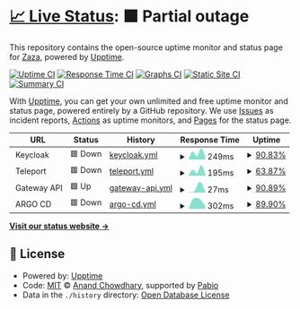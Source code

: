 # [📈 Live Status](https://zazathomas.github.io/upptime-monitor): <!--live status--> **🟧 Partial outage**

This repository contains the open-source uptime monitor and status page for [Zaza](https://zazathomas.github.io/upptime-monitor), powered by [Upptime](https://github.com/upptime/upptime).

[![Uptime CI](https://github.com/zazathomas/upptime-monitor/workflows/Uptime%20CI/badge.svg)](https://github.com/zazathomas/upptime-monitor/actions?query=workflow%3A%22Uptime+CI%22)
[![Response Time CI](https://github.com/zazathomas/upptime-monitor/workflows/Response%20Time%20CI/badge.svg)](https://github.com/zazathomas/upptime-monitor/actions?query=workflow%3A%22Response+Time+CI%22)
[![Graphs CI](https://github.com/zazathomas/upptime-monitor/workflows/Graphs%20CI/badge.svg)](https://github.com/zazathomas/upptime-monitor/actions?query=workflow%3A%22Graphs+CI%22)
[![Static Site CI](https://github.com/zazathomas/upptime-monitor/workflows/Static%20Site%20CI/badge.svg)](https://github.com/zazathomas/upptime-monitor/actions?query=workflow%3A%22Static+Site+CI%22)
[![Summary CI](https://github.com/zazathomas/upptime-monitor/workflows/Summary%20CI/badge.svg)](https://github.com/zazathomas/upptime-monitor/actions?query=workflow%3A%22Summary+CI%22)

With [Upptime](https://upptime.js.org), you can get your own unlimited and free uptime monitor and status page, powered entirely by a GitHub repository. We use [Issues](https://github.com/zazathomas/upptime-monitor/issues) as incident reports, [Actions](https://github.com/zazathomas/upptime-monitor/actions) as uptime monitors, and [Pages](https://zazathomas.github.io/upptime-monitor) for the status page.

<!--start: status pages-->
<!-- This summary is generated by Upptime (https://github.com/upptime/upptime) -->
<!-- Do not edit this manually, your changes will be overwritten -->
<!-- prettier-ignore -->
| URL | Status | History | Response Time | Uptime |
| --- | ------ | ------- | ------------- | ------ |
| <img alt="" src="https://icons.duckduckgo.com/ip3/null.ico" height="13"> Keycloak | 🟥 Down | [keycloak.yml](https://github.com/zazathomas/upptime-monitor/commits/HEAD/history/keycloak.yml) | <details><summary><img alt="Response time graph" src="./graphs/keycloak/response-time-week.png" height="20"> 249ms</summary><br><a href="https://zazathomas.github.io/upptime-monitor/history/keycloak"><img alt="Response time 249" src="https://img.shields.io/endpoint?url=https%3A%2F%2Fraw.githubusercontent.com%2Fzazathomas%2Fupptime-monitor%2FHEAD%2Fapi%2Fkeycloak%2Fresponse-time.json"></a><br><a href="https://zazathomas.github.io/upptime-monitor/history/keycloak"><img alt="24-hour response time 114" src="https://img.shields.io/endpoint?url=https%3A%2F%2Fraw.githubusercontent.com%2Fzazathomas%2Fupptime-monitor%2FHEAD%2Fapi%2Fkeycloak%2Fresponse-time-day.json"></a><br><a href="https://zazathomas.github.io/upptime-monitor/history/keycloak"><img alt="7-day response time 249" src="https://img.shields.io/endpoint?url=https%3A%2F%2Fraw.githubusercontent.com%2Fzazathomas%2Fupptime-monitor%2FHEAD%2Fapi%2Fkeycloak%2Fresponse-time-week.json"></a><br><a href="https://zazathomas.github.io/upptime-monitor/history/keycloak"><img alt="30-day response time 249" src="https://img.shields.io/endpoint?url=https%3A%2F%2Fraw.githubusercontent.com%2Fzazathomas%2Fupptime-monitor%2FHEAD%2Fapi%2Fkeycloak%2Fresponse-time-month.json"></a><br><a href="https://zazathomas.github.io/upptime-monitor/history/keycloak"><img alt="1-year response time 249" src="https://img.shields.io/endpoint?url=https%3A%2F%2Fraw.githubusercontent.com%2Fzazathomas%2Fupptime-monitor%2FHEAD%2Fapi%2Fkeycloak%2Fresponse-time-year.json"></a></details> | <details><summary><a href="https://zazathomas.github.io/upptime-monitor/history/keycloak">90.83%</a></summary><a href="https://zazathomas.github.io/upptime-monitor/history/keycloak"><img alt="All-time uptime 90.83%" src="https://img.shields.io/endpoint?url=https%3A%2F%2Fraw.githubusercontent.com%2Fzazathomas%2Fupptime-monitor%2FHEAD%2Fapi%2Fkeycloak%2Fuptime.json"></a><br><a href="https://zazathomas.github.io/upptime-monitor/history/keycloak"><img alt="24-hour uptime 85.39%" src="https://img.shields.io/endpoint?url=https%3A%2F%2Fraw.githubusercontent.com%2Fzazathomas%2Fupptime-monitor%2FHEAD%2Fapi%2Fkeycloak%2Fuptime-day.json"></a><br><a href="https://zazathomas.github.io/upptime-monitor/history/keycloak"><img alt="7-day uptime 90.83%" src="https://img.shields.io/endpoint?url=https%3A%2F%2Fraw.githubusercontent.com%2Fzazathomas%2Fupptime-monitor%2FHEAD%2Fapi%2Fkeycloak%2Fuptime-week.json"></a><br><a href="https://zazathomas.github.io/upptime-monitor/history/keycloak"><img alt="30-day uptime 90.83%" src="https://img.shields.io/endpoint?url=https%3A%2F%2Fraw.githubusercontent.com%2Fzazathomas%2Fupptime-monitor%2FHEAD%2Fapi%2Fkeycloak%2Fuptime-month.json"></a><br><a href="https://zazathomas.github.io/upptime-monitor/history/keycloak"><img alt="1-year uptime 90.83%" src="https://img.shields.io/endpoint?url=https%3A%2F%2Fraw.githubusercontent.com%2Fzazathomas%2Fupptime-monitor%2FHEAD%2Fapi%2Fkeycloak%2Fuptime-year.json"></a></details>
| <img alt="" src="https://icons.duckduckgo.com/ip3/null.ico" height="13"> Teleport | 🟥 Down | [teleport.yml](https://github.com/zazathomas/upptime-monitor/commits/HEAD/history/teleport.yml) | <details><summary><img alt="Response time graph" src="./graphs/teleport/response-time-week.png" height="20"> 195ms</summary><br><a href="https://zazathomas.github.io/upptime-monitor/history/teleport"><img alt="Response time 195" src="https://img.shields.io/endpoint?url=https%3A%2F%2Fraw.githubusercontent.com%2Fzazathomas%2Fupptime-monitor%2FHEAD%2Fapi%2Fteleport%2Fresponse-time.json"></a><br><a href="https://zazathomas.github.io/upptime-monitor/history/teleport"><img alt="24-hour response time 69" src="https://img.shields.io/endpoint?url=https%3A%2F%2Fraw.githubusercontent.com%2Fzazathomas%2Fupptime-monitor%2FHEAD%2Fapi%2Fteleport%2Fresponse-time-day.json"></a><br><a href="https://zazathomas.github.io/upptime-monitor/history/teleport"><img alt="7-day response time 195" src="https://img.shields.io/endpoint?url=https%3A%2F%2Fraw.githubusercontent.com%2Fzazathomas%2Fupptime-monitor%2FHEAD%2Fapi%2Fteleport%2Fresponse-time-week.json"></a><br><a href="https://zazathomas.github.io/upptime-monitor/history/teleport"><img alt="30-day response time 195" src="https://img.shields.io/endpoint?url=https%3A%2F%2Fraw.githubusercontent.com%2Fzazathomas%2Fupptime-monitor%2FHEAD%2Fapi%2Fteleport%2Fresponse-time-month.json"></a><br><a href="https://zazathomas.github.io/upptime-monitor/history/teleport"><img alt="1-year response time 195" src="https://img.shields.io/endpoint?url=https%3A%2F%2Fraw.githubusercontent.com%2Fzazathomas%2Fupptime-monitor%2FHEAD%2Fapi%2Fteleport%2Fresponse-time-year.json"></a></details> | <details><summary><a href="https://zazathomas.github.io/upptime-monitor/history/teleport">63.87%</a></summary><a href="https://zazathomas.github.io/upptime-monitor/history/teleport"><img alt="All-time uptime 63.87%" src="https://img.shields.io/endpoint?url=https%3A%2F%2Fraw.githubusercontent.com%2Fzazathomas%2Fupptime-monitor%2FHEAD%2Fapi%2Fteleport%2Fuptime.json"></a><br><a href="https://zazathomas.github.io/upptime-monitor/history/teleport"><img alt="24-hour uptime 42.41%" src="https://img.shields.io/endpoint?url=https%3A%2F%2Fraw.githubusercontent.com%2Fzazathomas%2Fupptime-monitor%2FHEAD%2Fapi%2Fteleport%2Fuptime-day.json"></a><br><a href="https://zazathomas.github.io/upptime-monitor/history/teleport"><img alt="7-day uptime 63.87%" src="https://img.shields.io/endpoint?url=https%3A%2F%2Fraw.githubusercontent.com%2Fzazathomas%2Fupptime-monitor%2FHEAD%2Fapi%2Fteleport%2Fuptime-week.json"></a><br><a href="https://zazathomas.github.io/upptime-monitor/history/teleport"><img alt="30-day uptime 63.87%" src="https://img.shields.io/endpoint?url=https%3A%2F%2Fraw.githubusercontent.com%2Fzazathomas%2Fupptime-monitor%2FHEAD%2Fapi%2Fteleport%2Fuptime-month.json"></a><br><a href="https://zazathomas.github.io/upptime-monitor/history/teleport"><img alt="1-year uptime 63.87%" src="https://img.shields.io/endpoint?url=https%3A%2F%2Fraw.githubusercontent.com%2Fzazathomas%2Fupptime-monitor%2FHEAD%2Fapi%2Fteleport%2Fuptime-year.json"></a></details>
| <img alt="" src="https://icons.duckduckgo.com/ip3/null.ico" height="13"> Gateway API | 🟩 Up | [gateway-api.yml](https://github.com/zazathomas/upptime-monitor/commits/HEAD/history/gateway-api.yml) | <details><summary><img alt="Response time graph" src="./graphs/gateway-api/response-time-week.png" height="20"> 27ms</summary><br><a href="https://zazathomas.github.io/upptime-monitor/history/gateway-api"><img alt="Response time 27" src="https://img.shields.io/endpoint?url=https%3A%2F%2Fraw.githubusercontent.com%2Fzazathomas%2Fupptime-monitor%2FHEAD%2Fapi%2Fgateway-api%2Fresponse-time.json"></a><br><a href="https://zazathomas.github.io/upptime-monitor/history/gateway-api"><img alt="24-hour response time 8" src="https://img.shields.io/endpoint?url=https%3A%2F%2Fraw.githubusercontent.com%2Fzazathomas%2Fupptime-monitor%2FHEAD%2Fapi%2Fgateway-api%2Fresponse-time-day.json"></a><br><a href="https://zazathomas.github.io/upptime-monitor/history/gateway-api"><img alt="7-day response time 27" src="https://img.shields.io/endpoint?url=https%3A%2F%2Fraw.githubusercontent.com%2Fzazathomas%2Fupptime-monitor%2FHEAD%2Fapi%2Fgateway-api%2Fresponse-time-week.json"></a><br><a href="https://zazathomas.github.io/upptime-monitor/history/gateway-api"><img alt="30-day response time 27" src="https://img.shields.io/endpoint?url=https%3A%2F%2Fraw.githubusercontent.com%2Fzazathomas%2Fupptime-monitor%2FHEAD%2Fapi%2Fgateway-api%2Fresponse-time-month.json"></a><br><a href="https://zazathomas.github.io/upptime-monitor/history/gateway-api"><img alt="1-year response time 27" src="https://img.shields.io/endpoint?url=https%3A%2F%2Fraw.githubusercontent.com%2Fzazathomas%2Fupptime-monitor%2FHEAD%2Fapi%2Fgateway-api%2Fresponse-time-year.json"></a></details> | <details><summary><a href="https://zazathomas.github.io/upptime-monitor/history/gateway-api">90.89%</a></summary><a href="https://zazathomas.github.io/upptime-monitor/history/gateway-api"><img alt="All-time uptime 90.89%" src="https://img.shields.io/endpoint?url=https%3A%2F%2Fraw.githubusercontent.com%2Fzazathomas%2Fupptime-monitor%2FHEAD%2Fapi%2Fgateway-api%2Fuptime.json"></a><br><a href="https://zazathomas.github.io/upptime-monitor/history/gateway-api"><img alt="24-hour uptime 85.52%" src="https://img.shields.io/endpoint?url=https%3A%2F%2Fraw.githubusercontent.com%2Fzazathomas%2Fupptime-monitor%2FHEAD%2Fapi%2Fgateway-api%2Fuptime-day.json"></a><br><a href="https://zazathomas.github.io/upptime-monitor/history/gateway-api"><img alt="7-day uptime 90.89%" src="https://img.shields.io/endpoint?url=https%3A%2F%2Fraw.githubusercontent.com%2Fzazathomas%2Fupptime-monitor%2FHEAD%2Fapi%2Fgateway-api%2Fuptime-week.json"></a><br><a href="https://zazathomas.github.io/upptime-monitor/history/gateway-api"><img alt="30-day uptime 90.89%" src="https://img.shields.io/endpoint?url=https%3A%2F%2Fraw.githubusercontent.com%2Fzazathomas%2Fupptime-monitor%2FHEAD%2Fapi%2Fgateway-api%2Fuptime-month.json"></a><br><a href="https://zazathomas.github.io/upptime-monitor/history/gateway-api"><img alt="1-year uptime 90.89%" src="https://img.shields.io/endpoint?url=https%3A%2F%2Fraw.githubusercontent.com%2Fzazathomas%2Fupptime-monitor%2FHEAD%2Fapi%2Fgateway-api%2Fuptime-year.json"></a></details>
| <img alt="" src="https://icons.duckduckgo.com/ip3/null.ico" height="13"> ARGO CD | 🟥 Down | [argo-cd.yml](https://github.com/zazathomas/upptime-monitor/commits/HEAD/history/argo-cd.yml) | <details><summary><img alt="Response time graph" src="./graphs/argo-cd/response-time-week.png" height="20"> 302ms</summary><br><a href="https://zazathomas.github.io/upptime-monitor/history/argo-cd"><img alt="Response time 302" src="https://img.shields.io/endpoint?url=https%3A%2F%2Fraw.githubusercontent.com%2Fzazathomas%2Fupptime-monitor%2FHEAD%2Fapi%2Fargo-cd%2Fresponse-time.json"></a><br><a href="https://zazathomas.github.io/upptime-monitor/history/argo-cd"><img alt="24-hour response time 92" src="https://img.shields.io/endpoint?url=https%3A%2F%2Fraw.githubusercontent.com%2Fzazathomas%2Fupptime-monitor%2FHEAD%2Fapi%2Fargo-cd%2Fresponse-time-day.json"></a><br><a href="https://zazathomas.github.io/upptime-monitor/history/argo-cd"><img alt="7-day response time 302" src="https://img.shields.io/endpoint?url=https%3A%2F%2Fraw.githubusercontent.com%2Fzazathomas%2Fupptime-monitor%2FHEAD%2Fapi%2Fargo-cd%2Fresponse-time-week.json"></a><br><a href="https://zazathomas.github.io/upptime-monitor/history/argo-cd"><img alt="30-day response time 302" src="https://img.shields.io/endpoint?url=https%3A%2F%2Fraw.githubusercontent.com%2Fzazathomas%2Fupptime-monitor%2FHEAD%2Fapi%2Fargo-cd%2Fresponse-time-month.json"></a><br><a href="https://zazathomas.github.io/upptime-monitor/history/argo-cd"><img alt="1-year response time 302" src="https://img.shields.io/endpoint?url=https%3A%2F%2Fraw.githubusercontent.com%2Fzazathomas%2Fupptime-monitor%2FHEAD%2Fapi%2Fargo-cd%2Fresponse-time-year.json"></a></details> | <details><summary><a href="https://zazathomas.github.io/upptime-monitor/history/argo-cd">89.90%</a></summary><a href="https://zazathomas.github.io/upptime-monitor/history/argo-cd"><img alt="All-time uptime 89.90%" src="https://img.shields.io/endpoint?url=https%3A%2F%2Fraw.githubusercontent.com%2Fzazathomas%2Fupptime-monitor%2FHEAD%2Fapi%2Fargo-cd%2Fuptime.json"></a><br><a href="https://zazathomas.github.io/upptime-monitor/history/argo-cd"><img alt="24-hour uptime 85.55%" src="https://img.shields.io/endpoint?url=https%3A%2F%2Fraw.githubusercontent.com%2Fzazathomas%2Fupptime-monitor%2FHEAD%2Fapi%2Fargo-cd%2Fuptime-day.json"></a><br><a href="https://zazathomas.github.io/upptime-monitor/history/argo-cd"><img alt="7-day uptime 89.90%" src="https://img.shields.io/endpoint?url=https%3A%2F%2Fraw.githubusercontent.com%2Fzazathomas%2Fupptime-monitor%2FHEAD%2Fapi%2Fargo-cd%2Fuptime-week.json"></a><br><a href="https://zazathomas.github.io/upptime-monitor/history/argo-cd"><img alt="30-day uptime 89.90%" src="https://img.shields.io/endpoint?url=https%3A%2F%2Fraw.githubusercontent.com%2Fzazathomas%2Fupptime-monitor%2FHEAD%2Fapi%2Fargo-cd%2Fuptime-month.json"></a><br><a href="https://zazathomas.github.io/upptime-monitor/history/argo-cd"><img alt="1-year uptime 89.90%" src="https://img.shields.io/endpoint?url=https%3A%2F%2Fraw.githubusercontent.com%2Fzazathomas%2Fupptime-monitor%2FHEAD%2Fapi%2Fargo-cd%2Fuptime-year.json"></a></details>

<!--end: status pages-->

[**Visit our status website →**](https://zazathomas.github.io/upptime-monitor)

## 📄 License

- Powered by: [Upptime](https://github.com/upptime/upptime)
- Code: [MIT](./LICENSE) © [Anand Chowdhary](https://anandchowdhary.com), supported by [Pabio](https://pabio.com)
- Data in the `./history` directory: [Open Database License](https://opendatacommons.org/licenses/odbl/1-0/)
